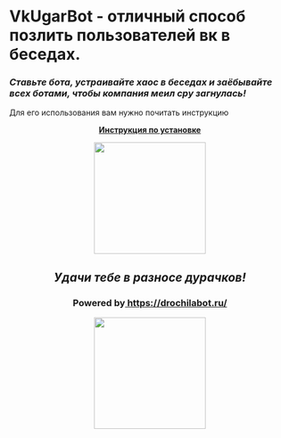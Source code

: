 <h1>VkUgarBot - отличный способ позлить пользователей вк в беседах.</h1>
<h3><i>Ставьте бота, устраивайте хаос в беседах и заёбывайте всех ботами, чтобы компания меил сру загнулась!</i></h3>
Для его использования вам нужно почитать инструкцию
<p align="center"><b><a href='https://github.com/vasya-dolmat/vkugarbot/wiki'>Инструкция по установке</a><b></p>
<p align="center"><img src="trol.jpg" width="200" height="200"></img></p>
<h2 align="center"><i>Удачи тебе в разносе дурачков!</i></h2>
<h3 align="center">Powered by<a href="https://drochilabot.ru/"> https://drochilabot.ru/</a></h3>
<p align="center"><img src="drochila.jpg" width="200" height="200"></img></p>
